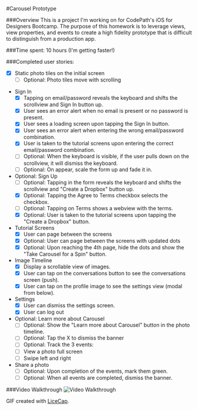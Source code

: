#Carousel Prototype

###Overview
This is a project I'm working on for CodePath's iOS for Designers Bootcamp. The purpose of this homework is to leverage views, view properties, and events to create a high fidelity prototype that is difficult to distinguish from a production app.

###Time spent: 
10 hours (I'm getting faster!)

###Completed user stories:

* [x] Static photo tiles on the initial screen
  * [ ] Optional: Photo tiles move with scrolling
* Sign In
  * [x] Tapping on email/password reveals the keyboard and shifts the scrollview and Sign In button up.
  * [x] User sees an error alert when no email is present or no password is present.
  * [x] User sees a loading screen upon tapping the Sign In button.
  * [x] User sees an error alert when entering the wrong email/password combination.
  * [x] User is taken to the tutorial screens upon entering the correct email/password combination.
  * [ ] Optional: When the keyboard is visible, if the user pulls down on the scrollview, it will dismiss the keyboard.
  * [ ] Optional: On appear, scale the form up and fade it in.
* Optional: Sign Up
  * [ ] Optional: Tapping in the form reveals the keyboard and shifts the scrollview and "Create a Dropbox" button up.
  * [x] Optional: Tapping the Agree to Terms checkbox selects the checkbox.
  * [ ] Optional: Tapping on Terms shows a webview with the terms.
  * [x] Optional: User is taken to the tutorial screens upon tapping the "Create a Dropbox" button.
* Tutorial Screens
  * [x] User can page between the screens
  * [x] Optional: User can page between the screens with updated dots
  * [x] Optional: Upon reaching the 4th page, hide the dots and show the "Take Carousel for a Spin" button.
* Image Timeline
  * [x] Display a scrollable view of images.
  * [x] User can tap on the conversations button to see the conversations screen (push).
  * [x] User can tap on the profile image to see the settings view (modal from below).
* Settings
  * [x] User can dismiss the settings screen.
  * [x] User can log out
* Optional: Learn more about Carousel
  * [ ] Optional: Show the "Learn more about Carousel" button in the photo timeline.
  * [ ] Optional: Tap the X to dismiss the banner
  * [ ] Optional: Track the 3 events:
  * [ ] View a photo full screen
  * [ ] Swipe left and right
* Share a photo
  * [ ] Optional: Upon completion of the events, mark them green.
  * [ ] Optional: When all events are completed, dismiss the banner.

###Video Walkthrough
![Video Walkthrough](http://i.imgur.com/NiJrIQh.gif)

GIF created with [LiceCap](http://www.cockos.com/licecap/).
